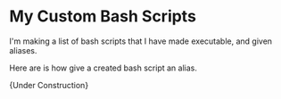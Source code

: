 # My Custom Bash Scripts

I'm making a list of bash scripts that I have made executable, and given aliases.

Here are is how give a created bash script an alias.

{Under Construction}